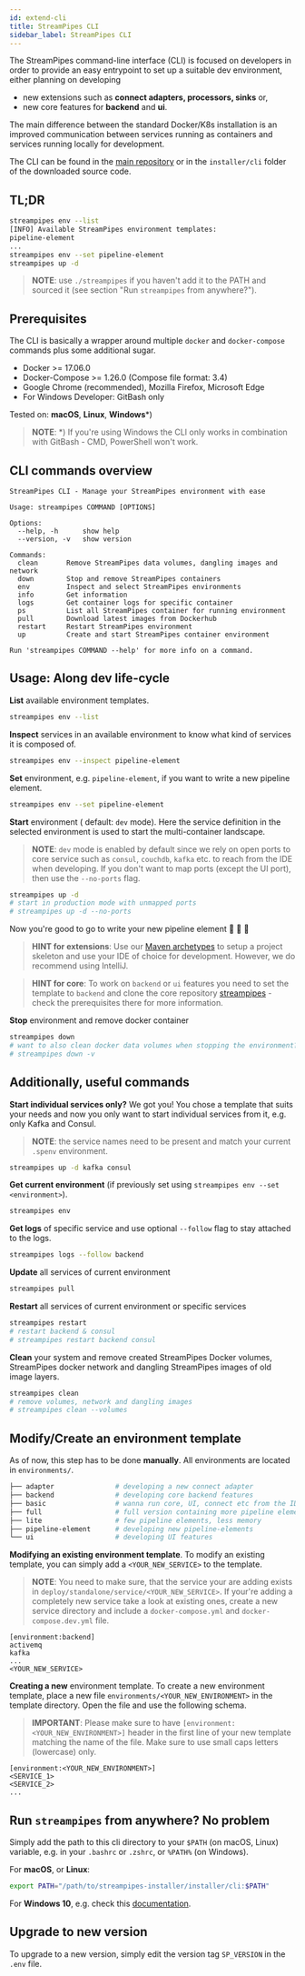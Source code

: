 ```yaml
---
id: extend-cli
title: StreamPipes CLI
sidebar_label: StreamPipes CLI
---
```


The StreamPipes command-line interface (CLI) is focused on developers in order to provide an easy entrypoint to set up a suitable dev environment, either planning on developing

* new extensions such as **connect adapters, processors, sinks** or,
* new core features for **backend** and **ui**.

The main difference between the standard Docker/K8s installation is an improved communication between services running as containers and services running locally for development.

The CLI can be found in the [main repository](https://github.com/apache/streampipes/tree/master/installer/cli) or in the ``installer/cli`` folder of the downloaded source code.

## TL;DR

```bash
streampipes env --list
[INFO] Available StreamPipes environment templates:
pipeline-element
...
streampipes env --set pipeline-element
streampipes up -d
```
> **NOTE**: use `./streampipes` if you haven't add it to the PATH and sourced it (see section "Run `streampipes` from anywhere?").

## Prerequisites
The CLI is basically a wrapper around multiple `docker` and `docker-compose` commands plus some additional sugar.

* Docker >= 17.06.0
* Docker-Compose >= 1.26.0 (Compose file format: 3.4)
* Google Chrome (recommended), Mozilla Firefox, Microsoft Edge
* For Windows Developer: GitBash only


Tested on: **macOS**, **Linux**, **Windows***)

> **NOTE**: *) If you're using Windows the CLI only works in combination with GitBash - CMD, PowerShell won't work.


## CLI commands overview

```
StreamPipes CLI - Manage your StreamPipes environment with ease

Usage: streampipes COMMAND [OPTIONS]

Options:
  --help, -h      show help
  --version, -v   show version

Commands:
  clean       Remove StreamPipes data volumes, dangling images and network
  down        Stop and remove StreamPipes containers
  env         Inspect and select StreamPipes environments
  info        Get information
  logs        Get container logs for specific container
  ps          List all StreamPipes container for running environment
  pull        Download latest images from Dockerhub
  restart     Restart StreamPipes environment
  up          Create and start StreamPipes container environment

Run 'streampipes COMMAND --help' for more info on a command.
```

## Usage: Along dev life-cycle

**List** available environment templates.
```bash
streampipes env --list
```

**Inspect** services in an available environment to know what kind of services it is composed of.
```bash
streampipes env --inspect pipeline-element
```

**Set** environment, e.g. `pipeline-element`, if you want to write a new pipeline element.
```bash
streampipes env --set pipeline-element
```

**Start** environment ( default: `dev` mode). Here the service definition in the selected environment is used to start the multi-container landscape.
> **NOTE**: `dev` mode is enabled by default since we rely on open ports to core service such as `consul`, `couchdb`, `kafka` etc. to reach from the IDE when developing. If you don't want to map ports (except the UI port), then use the `--no-ports` flag.

```bash
streampipes up -d
# start in production mode with unmapped ports
# streampipes up -d --no-ports
```
Now you're good to go to write your new pipeline element :tada: :tada: :tada:

> **HINT for extensions**: Use our [Maven archetypes](https://streampipes.apache.org/docs/docs/dev-guide-archetype/) to setup a project skeleton and use your IDE of choice for development. However, we do recommend using IntelliJ.

> **HINT for core**: To work on `backend` or `ui` features you need to set the template to `backend` and clone the core repository [streampipes](https://github.com/apache/streampipes) - check the prerequisites there for more information.

**Stop** environment and remove docker container
```bash
streampipes down
# want to also clean docker data volumes when stopping the environment?
# streampipes down -v
```

## Additionally, useful commands

**Start individual services only?** We got you! You chose a template that suits your needs and now you only want to start individual services from it, e.g. only Kafka and Consul.

> **NOTE**: the service names need to be present and match your current `.spenv` environment.

```bash
streampipes up -d kafka consul
```

**Get current environment** (if previously set using `streampipes env --set <environment>`).
```bash
streampipes env
```

**Get logs** of specific service and use optional `--follow` flag to stay attached to the logs.
```bash
streampipes logs --follow backend
```

**Update** all services of current environment
```bash
streampipes pull
```

**Restart** all services of current environment or specific services
```bash
streampipes restart
# restart backend & consul
# streampipes restart backend consul
```

**Clean** your system and remove created StreamPipes Docker volumes, StreamPipes docker network and dangling StreamPipes images of old image layers.
```bash
streampipes clean
# remove volumes, network and dangling images
# streampipes clean --volumes
```

## Modify/Create an environment template
As of now, this step has to be done **manually**. All environments are located in `environments/`.

```bash
├── adapter               # developing a new connect adapter
├── backend               # developing core backend features
├── basic                 # wanna run core, UI, connect etc from the IDE?
├── full                  # full version containing more pipeline elements
├── lite                  # few pipeline elements, less memory  
├── pipeline-element      # developing new pipeline-elements
└── ui                    # developing UI features
```
**Modifying an existing environment template**. To modify an existing template, you can simply add a `<YOUR_NEW_SERVICE>` to the template.
> **NOTE**: You need to make sure, that the service your are adding exists in `deploy/standalone/service/<YOUR_NEW_SERVICE>`. If your're adding a completely new service take a look at existing ones, create a new service directory and include a `docker-compose.yml` and `docker-compose.dev.yml` file.

```
[environment:backend]
activemq
kafka
...
<YOUR_NEW_SERVICE>
```

**Creating a new** environment template. To create a new environment template, place a new file `environments/<YOUR_NEW_ENVIRONMENT>` in the template directory. Open the file and use the following schema.
> **IMPORTANT**: Please make sure to have `[environment:<YOUR_NEW_ENVIRONMENT>]` header in the first line of your new template matching the name of the file. Make sure to use small caps letters (lowercase) only.

```
[environment:<YOUR_NEW_ENVIRONMENT>]
<SERVICE_1>
<SERVICE_2>
...
```

## Run `streampipes` from anywhere? No problem
Simply add the path to this cli directory to your `$PATH` (on macOS, Linux) variable, e.g. in your `.bashrc` or `.zshrc`, or `%PATH%` (on Windows).

For **macOS**, or **Linux**:

```bash
export PATH="/path/to/streampipes-installer/installer/cli:$PATH"
```

For **Windows 10**, e.g. check this [documentation](https://helpdeskgeek.com/windows-10/add-windows-path-environment-variable/).


## Upgrade to new version
To upgrade to a new version, simply edit the version tag `SP_VERSION` in the `.env` file.
